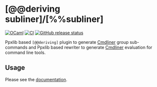 # [@@deriving subliner]/[%%subliner]
[![OCaml](https://img.shields.io/badge/-OCaml-EC6813?logo=ocaml&labelColor=grey)](#)
[![CI](https://github.com/bn-d/ppx_subliner/actions/workflows/build.yml/badge.svg?branch=master)](https://github.com/bn-d/ppx_subliner/actions/workflows/build.yml)
[![GitHub release status](https://img.shields.io/github/v/release/bn-d/ppx_subliner)](https://github.com/bn-d/ppx_subliner/releases)

Ppxlib based `[@@deriving]` plugin to generate [Cmdliner](cmdliner) group sub-commands and Ppxlib based rewriter to generate [Cmdliner](cmdliner) evaluation for command line tools.

## Usage
Please see the [documentation](https://boni.ng/ppx_make/ppx_subliner/index.html).

[cmdliner]: https://github.com/dbuenzli/cmdliner